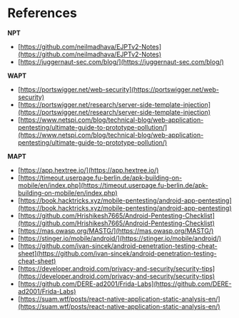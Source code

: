 # References

**NPT**

* [https://github.com/neilmadhava/EJPTv2-Notes](https://github.com/neilmadhava/EJPTv2-Notes)
* [https://juggernaut-sec.com/blog/](https://juggernaut-sec.com/blog/)

**WAPT**

* [https://portswigger.net/web-security](https://portswigger.net/web-security)
* [https://portswigger.net/research/server-side-template-injection](https://portswigger.net/research/server-side-template-injection)
* [https://www.netspi.com/blog/technical-blog/web-application-pentesting/ultimate-guide-to-prototype-pollution/](https://www.netspi.com/blog/technical-blog/web-application-pentesting/ultimate-guide-to-prototype-pollution/)

**MAPT**

* [https://app.hextree.io/](https://app.hextree.io/)
* [https://timeout.userpage.fu-berlin.de/apk-building-on-mobile/en/index.php](https://timeout.userpage.fu-berlin.de/apk-building-on-mobile/en/index.php)
* [https://book.hacktricks.xyz/mobile-pentesting/android-app-pentesting](https://book.hacktricks.xyz/mobile-pentesting/android-app-pentesting)
* [https://github.com/Hrishikesh7665/Android-Pentesting-Checklist](https://github.com/Hrishikesh7665/Android-Pentesting-Checklist)
* [https://mas.owasp.org/MASTG/](https://mas.owasp.org/MASTG/)
* [https://stinger.io/mobile/android/](https://stinger.io/mobile/android/)
* [https://github.com/ivan-sincek/android-penetration-testing-cheat-sheet](https://github.com/ivan-sincek/android-penetration-testing-cheat-sheet)
* [https://developer.android.com/privacy-and-security/security-tips](https://developer.android.com/privacy-and-security/security-tips)
* [https://github.com/DERE-ad2001/Frida-Labs](https://github.com/DERE-ad2001/Frida-Labs)
* [https://suam.wtf/posts/react-native-application-static-analysis-en/](https://suam.wtf/posts/react-native-application-static-analysis-en/)
